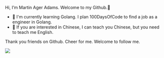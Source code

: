 Hi, I’m Martin Ager Adams. Welcome to my Github.👋

- 🌱 I'm currently learning Golang. I plan 100DaysOfCode to find a job as a engineer in Golang.
- 💬 If you are interested in Chinese, I can teach you Chinese, but you need to teach me English.

Thank you friends on Github. Cheer for me. Welcome to follow me.

![](https://user-images.githubusercontent.com/51536312/90951921-de593300-e491-11ea-94b5-17dc26f8ab1e.gif)
